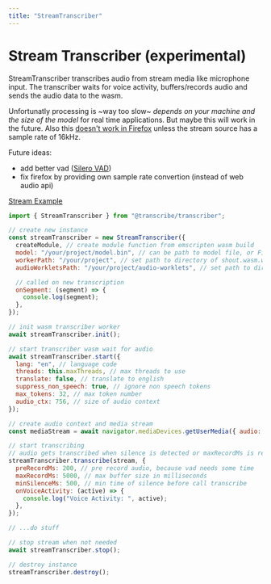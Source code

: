 ```yaml
---
title: "StreamTranscriber"
---
```


# Stream Transcriber (experimental)

StreamTranscriber transcribes audio from stream media like microphone input. The transcriber waits for voice activity, buffers/records audio and sends the audio data to the wasm.

Unfortunatly processing is ~way too slow~ _depends on your machine and the size of the model_ for real time applications. But maybe this will work in the future. Also this [doesn't work in Firefox](https://bugzilla.mozilla.org/show_bug.cgi?id=1725336) unless the stream source has a sample rate of 16kHz.

Future ideas:

- add better vad ([Silero VAD](https://github.com/snakers4/silero-vad))
- fix firefox by providing own sample rate convertion (instead of web audio api)

[Stream Example](https://examples.transcribejs.dev/examples/stream.html)

```js
import { StreamTranscriber } from "@transcribe/transcriber";

// create new instance
const streamTranscriber = new StreamTranscriber({
  createModule, // create module function from emscripten wasm build
  model: "/your/project/model.bin", // can be path to model file, or File() object
  workerPath: "/your/project", // set path to directory of shout.wasm.worker.mjs
  audioWorkletsPath: "/your/project/audio-worklets", // set path to directory of vad.js, buffer.js

  // called on new transcription
  onSegment: (segment) => {
    console.log(segment);
  },
});

// init wasm transcriber worker
await streamTranscriber.init();

// start transcriber wasm wait for audio
await streamTranscriber.start({
  lang: "en", // language code
  threads: this.maxThreads, // max threads to use
  translate: false, // translate to english
  suppress_non_speech: true, // ignore non speech tokens
  max_tokens: 32, // max token number
  audio_ctx: 756, // size of audio context
});

// create audio context and media stream
const mediaStream = await navigator.mediaDevices.getUserMedia({ audio: true });

// start transcribing
// audio gets transcribed when silence is detected or maxRecordMs is reached
streamTranscriber.transcribe(stream, {
  preRecordMs: 200, // pre record audio, because vad needs some time
  maxRecordMs: 5000, // max buffer size in milliseconds
  minSilenceMs: 500, // min time of silence before call transcribe
  onVoiceActivity: (active) => {
    console.log("Voice Activity: ", active);
  },
});

// ...do stuff

// stop stream when not needed
await streamTranscriber.stop();

// destroy instance
streamTranscriber.destroy();
```
